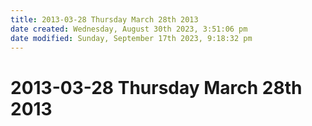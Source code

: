 ```yaml
---
title: 2013-03-28 Thursday March 28th 2013
date created: Wednesday, August 30th 2023, 3:51:06 pm
date modified: Sunday, September 17th 2023, 9:18:32 pm
---
```


# 2013-03-28 Thursday March 28th 2013
